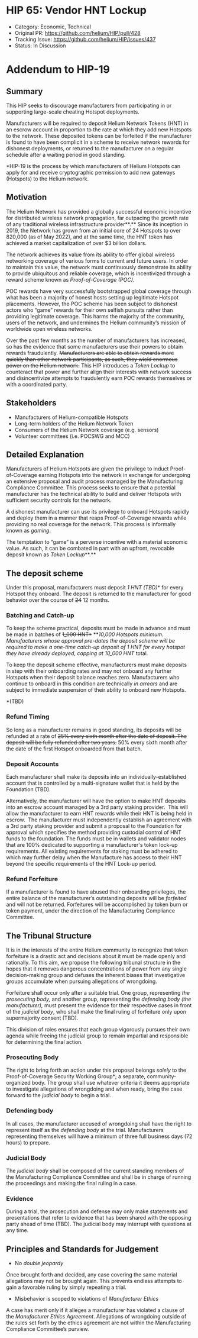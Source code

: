 # HIP 65: Vendor HNT Lockup

- Category: Economic, Technical
- Original PR: https://github.com/helium/HIP/pull/428
- Tracking Issue: https://github.com/helium/HIP/issues/437
- Status: In Discussion

# Addendum to HIP-19

## Summary

This HIP seeks to discourage manufacturers from participating in or supporting large-scale cheating Hotspot deployments.

Manufacturers will be required to deposit Helium Network Tokens (HNT) in an escrow account in proportion to the rate at which they add new Hotspots to the network. These deposited tokens can be forfeited if the manufacturer is found to have been complicit in a scheme to receive network rewards for dishonest deployments, or returned to the manufacturer on a regular schedule after a waiting period in good standing.

*HIP-19 is the process by which manufacturers of Helium Hotspots can apply for and receive cryptographic permission to add new gateways (Hotspots) to the Helium network.

## Motivation

The Helium Network has provided a globally successful economic incentive for distributed wireless network propagation, far outpacing the growth rate of any traditional wireless infrastructure provider**.** Since its inception in 2019, the Network has grown from an initial core of 24 Hotspots to over 820,000 (as of May 2022), and at the same time, the HNT token has achieved a market capitalization of over $3 billion dollars.

The network achieves its value from its ability to offer global wireless networking coverage of various forms to current and future users. In order to maintain this value, the network must continuously demonstrate its ability to provide ubiquitous and reliable coverage, which is incentivized through a reward scheme known as *Proof-of-Coverage (POC)*.

POC rewards have very successfully bootstrapped global coverage through what has been a majority of honest hosts setting up legitimate Hotspot placements. However, the POC scheme has been subject to dishonest actors who “game” rewards for their own selfish pursuits rather than providing legitimate coverage. This harms the majority of the community, users of the network, and undermines the Helium community’s mission of worldwide open wireless networks.

Over the past few months as the number of manufacturers has increased, so has the evidence that some manufacturers use their powers to obtain rewards fraudulently. ~~Manufacturers are able to obtain rewards more quickly than other network participants, as such, they wield enormous power on the Helium network.~~ This HIP introduces a *Token Lockup* to counteract that power and further align their interests with network success and disincentivize attempts to fraudulently earn POC rewards themselves or with a coordinated party.

## Stakeholders

- Manufacturers of Helium-compatible Hotspots
- Long-term holders of the Helium Network Token
- Consumers of the Helium Network coverage (e.g. sensors)
- Volunteer committees (i.e. POCSWG and MCC)

## Detailed Explanation

Manufacturers of Helium Hotspots are given the privilege to induct Proof-of-Coverage earning Hotspots into the network in exchange for undergoing an extensive proposal and audit process managed by the Manufacturing Compliance Committee. This process seeks to ensure that a potential manufacturer has the technical ability to build and deliver Hotspots with sufficient security controls for the network.

A dishonest manufacturer can use its privilege to onboard Hotspots rapidly and deploy them in a manner that reaps Proof-of-Coverage rewards while providing no real coverage for the network. This process is informally known as *gaming*.

The temptation to “game” is a perverse incentive with a material economic value. As such, it can be combated in part with an upfront, revocable deposit known as *Token Lockup***.**

## The deposit scheme

Under this proposal, manufacturers must deposit **1 HNT* (TBD)** for every Hotspot they onboard. The deposit is returned to the manufacturer for good behavior over the course of ~~24~~ 12 months.

### Batching and Catch-up

To keep the scheme practical, deposits must be made in advance and must be made in batches of ~~1_000 HNT*~~ ****10,000 Hotspots minimum. Manufacturers whose approval pre-dates the deposit scheme will be required to make a one-time catch-up deposit of 1 HNT* for every hotspot they have already deployed, capping at 10_000 HNT* total.

To keep the deposit scheme effective, manufacturers must make deposits in step with their onboarding rates and may not onboard any further Hotspots when their deposit balance reaches zero.  Manufacturers who continue to onboard in this condition are technically *in arrears* and are subject to immediate suspension of their ability to onboard new Hotspots.

 *(TBD)

### Refund Timing

So long as a manufacturer remains in good standing, its deposits will be refunded at a rate of ~~25% every sixth month after the date of deposit. The deposit will be fully refunded after two years.~~ 50% every sixth month after the date of the first Hotspot onboarded from that batch.

### Deposit Accounts

Each manufacturer shall make its deposits into an individually-established account that is controlled by a multi-signature wallet that is held by the Foundation (TBD).

Alternatively, the manufacturer will have the option to make HNT deposits into an escrow account managed by a 3rd party staking provider.  This will allow the manufacturer to earn HNT rewards while their HNT is being held in escrow.  The manufacturer must independently establish an agreement with a 3rd party staking provider and submit a proposal to the Foundation for approval which specifies the method providing custodial control of HNT funds to the foundation. The funds must be in wallets and validator nodes that are 100% dedicated to supporting a manufacturer's token lock-up requirements. All existing requirements for staking must be adhered to which may further delay when the Manufacture has access to their HNT beyond the specific requirements of the HNT Lock-up period.

### Refund Forfeiture

If a manufacturer is found to have abused their onboarding privileges, the entire balance of the manufacturer’s outstanding deposits will be *forfeited* and will not be returned. Forfeitures will be accomplished by token burn or token payment, under the direction of the Manufacturing Compliance Committee.

## The Tribunal Structure

It is in the interests of the entire Helium community to recognize that token forfeiture is a drastic act and decisions about it must be made openly and rationally. To this aim, we propose the following tribunal structure in the hopes that it removes dangerous concentrations of power from any single decision-making group and defuses the inherent biases that investigative groups accumulate when pursuing allegations of wrongdoing.

Forfeiture shall occur only after a suitable trial. One group, representing *the prosecuting body,* and another group, representing the *defending body (the manufacturer),* must present the evidence for their respective cases in front of the *judicial body*, who shall make the final ruling of forfeiture only upon supermajority consent (TBD).

This division of roles ensures that each group vigorously pursues their own agenda while freeing the judicial group to remain impartial and responsible for determining the final action.

### Prosecuting Body

The right to bring forth an action under this proposal belongs *solely* to the Proof-of-Coverage Security Working Group*; a separate, community-organized body. The group shall use whatever criteria it deems appropriate to investigate allegations of wrongdoing and when ready, bring the case forward to the *judicial body* to begin a trial.

### Defending body

In all cases, the manufacturer accused of wrongdoing shall have the right to represent itself as the *defending body* at the trial. Manufacturers representing themselves will have a minimum of three full business days (72 hours) to prepare. 

### Judicial Body

The *judicial body* shall be composed of the current standing members of the Manufacturing Compliance Committee and shall be in charge of running the proceedings and making the final ruling in a case.

### Evidence

During a trial, the prosecution and defense may only make statements and presentations that refer to evidence that has been shared with the opposing party ahead of time (TBD).  The judicial body may interrupt with questions at any time.

## Principles and Standards for Judgement

- No *double jeopardy*

Once brought forth and decided, any case covering the same material allegations may not be brought again. This prevents endless attempts to gain a favorable ruling by simply repeating a trial.

- Misbehavior is scoped to violations of *Manufacturer Ethics*

A case has merit only if it alleges a manufacturer has violated a clause of the *Manufacturer Ethics Agreement*. Allegations of wrongdoing outside of the rules set forth by the ethics agreement are not within the Manufacturing Compliance Committee’s purview.

